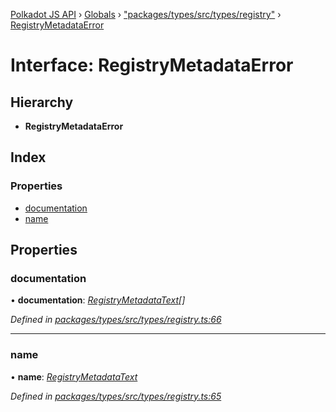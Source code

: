 [Polkadot JS API](../README.md) › [Globals](../globals.md) › ["packages/types/src/types/registry"](../modules/_packages_types_src_types_registry_.md) › [RegistryMetadataError](_packages_types_src_types_registry_.registrymetadataerror.md)

# Interface: RegistryMetadataError

## Hierarchy

* **RegistryMetadataError**

## Index

### Properties

* [documentation](_packages_types_src_types_registry_.registrymetadataerror.md#documentation)
* [name](_packages_types_src_types_registry_.registrymetadataerror.md#name)

## Properties

###  documentation

• **documentation**: *[RegistryMetadataText](_packages_types_src_types_registry_.registrymetadatatext.md)[]*

*Defined in [packages/types/src/types/registry.ts:66](https://github.com/polkadot-js/api/blob/277ea92fd/packages/types/src/types/registry.ts#L66)*

___

###  name

• **name**: *[RegistryMetadataText](_packages_types_src_types_registry_.registrymetadatatext.md)*

*Defined in [packages/types/src/types/registry.ts:65](https://github.com/polkadot-js/api/blob/277ea92fd/packages/types/src/types/registry.ts#L65)*
